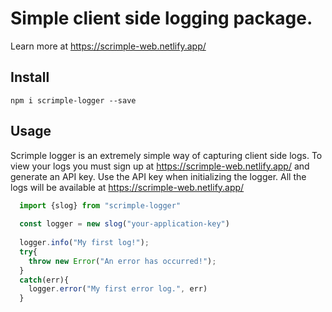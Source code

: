 # Simple client side logging package. 

Learn more at <https://scrimple-web.netlify.app/>

## Install

`npm i scrimple-logger --save`

## Usage

Scrimple logger is an extremely simple way of capturing client side logs. 
To view your logs you must sign up at <https://scrimple-web.netlify.app/> and generate an API key.
Use the API key when initializing the logger. All the logs will be available at <https://scrimple-web.netlify.app/>

```javascript
  import {slog} from "scrimple-logger"
  
  const logger = new slog("your-application-key")
  
  logger.info("My first log!");
  try{
    throw new Error("An error has occurred!");
  }
  catch(err){
    logger.error("My first error log.", err)
  }
```